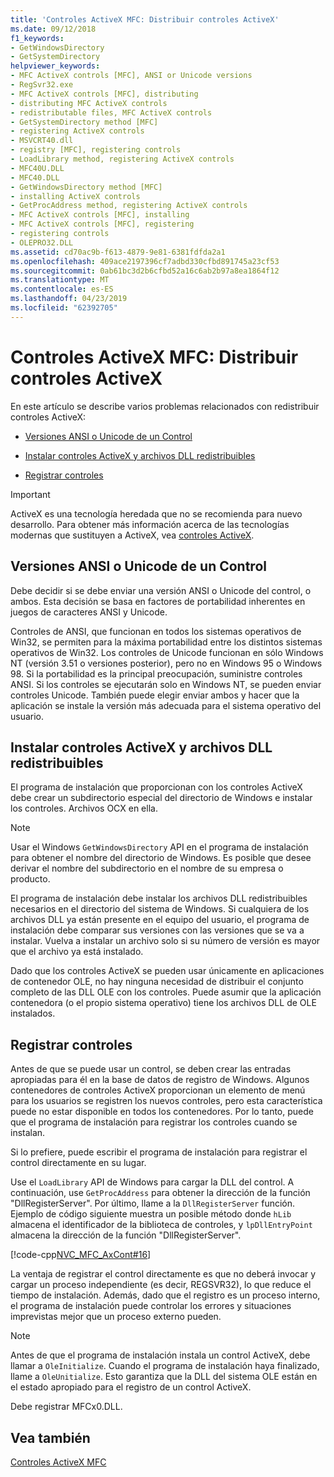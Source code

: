 ```yaml
---
title: 'Controles ActiveX MFC: Distribuir controles ActiveX'
ms.date: 09/12/2018
f1_keywords:
- GetWindowsDirectory
- GetSystemDirectory
helpviewer_keywords:
- MFC ActiveX controls [MFC], ANSI or Unicode versions
- RegSvr32.exe
- MFC ActiveX controls [MFC], distributing
- distributing MFC ActiveX controls
- redistributable files, MFC ActiveX controls
- GetSystemDirectory method [MFC]
- registering ActiveX controls
- MSVCRT40.dll
- registry [MFC], registering controls
- LoadLibrary method, registering ActiveX controls
- MFC40U.DLL
- MFC40.DLL
- GetWindowsDirectory method [MFC]
- installing ActiveX controls
- GetProcAddress method, registering ActiveX controls
- MFC ActiveX controls [MFC], installing
- MFC ActiveX controls [MFC], registering
- registering controls
- OLEPRO32.DLL
ms.assetid: cd70ac9b-f613-4879-9e81-6381fdfda2a1
ms.openlocfilehash: 409ace2197396cf7adbd330cfbd891745a23cf53
ms.sourcegitcommit: 0ab61bc3d2b6cfbd52a16c6ab2b97a8ea1864f12
ms.translationtype: MT
ms.contentlocale: es-ES
ms.lasthandoff: 04/23/2019
ms.locfileid: "62392705"
---
```

# <a name="mfc-activex-controls-distributing-activex-controls"></a>Controles ActiveX MFC: Distribuir controles ActiveX

En este artículo se describe varios problemas relacionados con redistribuir controles ActiveX:

- [Versiones ANSI o Unicode de un Control](#_core_ansi_or_unicode_control_versions)

- [Instalar controles ActiveX y archivos DLL redistribuibles](#_core_installing_activex_controls_and_redistributable_dlls)

- [Registrar controles](#_core_registering_controls)

>[!IMPORTANT]
> ActiveX es una tecnología heredada que no se recomienda para nuevo desarrollo. Para obtener más información acerca de las tecnologías modernas que sustituyen a ActiveX, vea [controles ActiveX](activex-controls.md).

##  <a name="_core_ansi_or_unicode_control_versions"></a> Versiones ANSI o Unicode de un Control

Debe decidir si se debe enviar una versión ANSI o Unicode del control, o ambos. Esta decisión se basa en factores de portabilidad inherentes en juegos de caracteres ANSI y Unicode.

Controles de ANSI, que funcionan en todos los sistemas operativos de Win32, se permiten para la máxima portabilidad entre los distintos sistemas operativos de Win32. Los controles de Unicode funcionan en sólo Windows NT (versión 3.51 o versiones posterior), pero no en Windows 95 o Windows 98. Si la portabilidad es la principal preocupación, suministre controles ANSI. Si los controles se ejecutarán solo en Windows NT, se pueden enviar controles Unicode. También puede elegir enviar ambos y hacer que la aplicación se instale la versión más adecuada para el sistema operativo del usuario.

##  <a name="_core_installing_activex_controls_and_redistributable_dlls"></a> Instalar controles ActiveX y archivos DLL redistribuibles

El programa de instalación que proporcionan con los controles ActiveX debe crear un subdirectorio especial del directorio de Windows e instalar los controles. Archivos OCX en ella.

> [!NOTE]
>  Usar el Windows `GetWindowsDirectory` API en el programa de instalación para obtener el nombre del directorio de Windows. Es posible que desee derivar el nombre del subdirectorio en el nombre de su empresa o producto.

El programa de instalación debe instalar los archivos DLL redistribuibles necesarios en el directorio del sistema de Windows. Si cualquiera de los archivos DLL ya están presente en el equipo del usuario, el programa de instalación debe comparar sus versiones con las versiones que se va a instalar. Vuelva a instalar un archivo solo si su número de versión es mayor que el archivo ya está instalado.

Dado que los controles ActiveX se pueden usar únicamente en aplicaciones de contenedor OLE, no hay ninguna necesidad de distribuir el conjunto completo de las DLL OLE con los controles. Puede asumir que la aplicación contenedora (o el propio sistema operativo) tiene los archivos DLL de OLE instalados.

##  <a name="_core_registering_controls"></a> Registrar controles

Antes de que se puede usar un control, se deben crear las entradas apropiadas para él en la base de datos de registro de Windows. Algunos contenedores de controles ActiveX proporcionan un elemento de menú para los usuarios se registren los nuevos controles, pero esta característica puede no estar disponible en todos los contenedores. Por lo tanto, puede que el programa de instalación para registrar los controles cuando se instalan.

Si lo prefiere, puede escribir el programa de instalación para registrar el control directamente en su lugar.

Use el `LoadLibrary` API de Windows para cargar la DLL del control. A continuación, use `GetProcAddress` para obtener la dirección de la función "DllRegisterServer". Por último, llame a la `DllRegisterServer` función. Ejemplo de código siguiente muestra un posible método donde `hLib` almacena el identificador de la biblioteca de controles, y `lpDllEntryPoint` almacena la dirección de la función "DllRegisterServer".

[!code-cpp[NVC_MFC_AxCont#16](../mfc/codesnippet/cpp/mfc-activex-controls-distributing-activex-controls_1.cpp)]

La ventaja de registrar el control directamente es que no deberá invocar y cargar un proceso independiente (es decir, REGSVR32), lo que reduce el tiempo de instalación. Además, dado que el registro es un proceso interno, el programa de instalación puede controlar los errores y situaciones imprevistas mejor que un proceso externo pueden.

> [!NOTE]
>  Antes de que el programa de instalación instala un control ActiveX, debe llamar a `OleInitialize`. Cuando el programa de instalación haya finalizado, llame a `OleUnitialize`. Esto garantiza que la DLL del sistema OLE están en el estado apropiado para el registro de un control ActiveX.

Debe registrar MFCx0.DLL.

## <a name="see-also"></a>Vea también

[Controles ActiveX MFC](../mfc/mfc-activex-controls.md)
